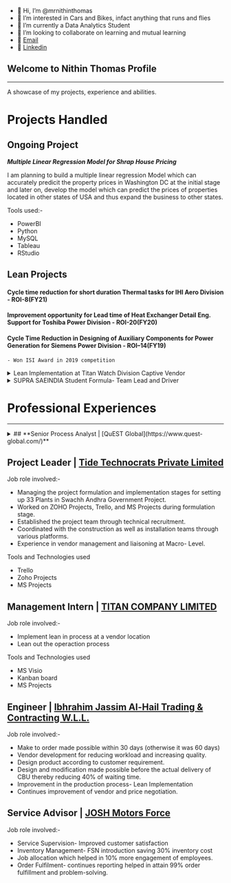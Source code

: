 - 👋 Hi, I’m @mrnithinthomas
- 👀 I’m interested in Cars and Bikes, infact anything that runs and flies
- 🌱 I’m currently a Data Analytics Student
- 💞️ I’m looking to collaborate on learning and mutual learning
- 📧 [Email](mailto:mrnithinthomas@gmail.com)
- 🔗 [Linkedin](https://www.linkedin.com/in/mrnithinthomas/)

<!---
mrnithinthomas/mrnithinthomas is a ✨ special ✨ repository because its `README.md` (this file) appears on your GitHub profile.
You can click the Preview link to take a look at your changes.
--->

## Welcome to Nithin Thomas Profile
---
A showcase of my projects, experience and abilities.

# Projects Handled

## **Ongoing Project**

***Multiple Linear Regression Model for Shrap House Pricing***

I am planning to build a multiple linear regression Model which can accurately predicit the property prices in Washington DC at the initial stage and later on, develop the model which can predict the prices of properties located in other states of USA and thus expand the business to other states.

Tools used:-
- PowerBI
- Python
- MySQL
- Tableau
- RStudio

## **Lean Projects**

#### Cycle time reduction for short duration Thermal tasks for IHI Aero Division - ROI-8(FY21)

#### Improvement opportunity for Lead time of Heat Exchanger Detail Eng. Support for Toshiba Power Division - ROI-20(FY20)

#### Cycle Time Reduction in Designing of Auxiliary Components for Power Generation for Siemens Power Division - ROI–14(FY19)
    - Won ISI Award in 2019 competition
    

<details>
<summary> Lean Implementation at Titan Watch Division Captive Vendor</summary>
<br>
The need of Industry today is to manage, sustain and expand businesses, so lean operations can offer knowledge in the areas of Project Management, Total Quality Management, Lean Manufacturing and Planning, Supply Chain Management, Manufacturing and Service Operations Management, Technology Management etc.,
This internship report records the two months’ internship work on “Lean Implementation at Titans Captive Vendor” at Titan Company Limited, a manufacturing company located in Hosur, specialized in making watches. The report focus on an improved layout, workstation design, line balancing and improving the process carried out with an introduction to various concepts of lean manufacturing. Special emphasis is put on the watch manufacturing process, understanding of which was necessary for the study. Then the report provides a broad description of the industry and the company. Then it talks about the research methodology followed and the tools used. Later this report presents the data collected about various wastes in the company, analysis of the same and its interpretations. Various tools were used for the analysis purpose.
Finally, the report concludes with the findings derived during the course of study and the suggestions to reduce various wastes in the company.
</details>


<details>
<summary> SUPRA SAEINDIA Student Formula- Team Lead and Driver</summary>
<br>
SAEINDIA is an affiliate society of SAE International, registered as an Indian non profit engineering and scientific society dedicated to the advancement of mobility community in India.
This event provides a real world engineering challenge for the SAEINDIA student members that reflects the steps involved in the entire process from design and engineering to production to marketing and endurance.
</details>


# Professional Experiences
---
<details>
<summary> ## **Senior Process Analyst | [QuEST Global](https://www.quest-global.com/)**</summary>
<br>
    
Job role involved:-
- Quality Single Point of Contact (QSPC) for a delivery unit in QuEST.
- Driving a data-driven approach in problem-solving & decision-making process in day-to-day Project management.
- Conducting weekly/monthly meetings to monitor the project-specific KPIs and take appropriate action if required.
- Interact with Customers, understand requirements, and achieve their KPIs.
- Conduct audits in terms of ISO and AS Standards and improves overall project maturity of the Delivery Unit.
- Active support in conducting RCAs and data analysis on problems
- Periodic monitoring & control of Quality Management System
- Drives DAMIC & DMADV projects within the delivery unit.
- Identifying and mentoring Continuous Improvement and Kaizen ideas through a data-driven approach and attaining savings for both customers and QuEST.
- Manage roles such as CI Champion for the delivery unit, Quality Reviewer for first of projects

Tools and Technologies used
- Oracle Apex
- PMMA
- Lean Six Sigma 
- IPMS - Project Management tool
- Internal Quality Audit tool
- MiniTab

Achievements
- Third prize in National Level LEAN Sigma competition organized by Indian Statistical Institute
- On The Fly Award 2019 on Overall FY Performance
</details>

## **Project Leader | [Tide Technocrats Private Limited](https://www.tidetechnocrats.com/)**

Job role involved:-
- Managing the project formulation and implementation stages for setting up 33 Plants in Swachh Andhra Government Project.
-  Worked on ZOHO Projects, Trello, and MS Projects during formulation stage.
-  Established the project team through technical recruitment.
- Coordinated with the construction as well as installation teams through various platforms.
-  Experience in vendor management and liaisoning at Macro- Level.

Tools and Technologies used
- Trello
- Zoho Projects
- MS Projects


## **Management Intern | [TITAN COMPANY LIMITED](https://www.titan.co.in/)**

Job role involved:-
- Implement lean in process at a vendor location
- Lean out the operaction process

Tools and Technologies used
- MS Visio
- Kanban board
- MS Projects

## **Engineer | [Ibhrahim Jassim Al-Hail Trading & Contracting W.L.L.]()**

Job role involved:-
- Make to order made possible within 30 days (otherwise it was 60 days)
- Vendor development for reducing workload and increasing quality.
- Design product according to customer requirement.
- Design and modification made possible before the actual delivery of CBU thereby reducing 40% of waiting time.
- Improvement in the production process- Lean Implementation
- Continues improvement of vendor and price negotiation.


## **Service Advisor | [JOSH Motors Force](https://www.dealerservicecenter.in/list/bus/force-motors/kerala/alappuzha/josh-motors/2277984)**

Job role involved:-
- Service Supervision- Improved customer satisfaction
- Inventory Management- FSN introduction saving 30% inventory cost
- Job allocation which helped in 10% more engagement of employees.
- Order Fulfilment- continues reporting helped in attain 99% order fulfillment and problem-solving.
